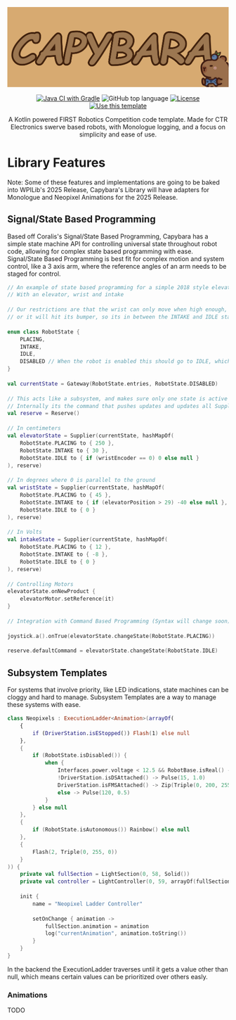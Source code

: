 ![Capybara Front](/branding/Header.png "Capybara")


<div align="center">

[![Java CI with Gradle](https://github.com/offshape/Capybara/actions/workflows/gradle.yml/badge.svg)](https://github.com/offshape/Capybara/actions/workflows/gradle.yml)
![GitHub top language](https://img.shields.io/github/languages/top/offshape/Capybara)
[![License](https://img.shields.io/badge/License-MIT-blue)](#license)
[![Use this template](https://img.shields.io/badge/Generate-Use_this_template-2ea44f)](https://github.com/offshape/Capybara/generate)

</div>

<p align="center">
    A Kotlin powered FIRST Robotics Competition code template. Made for CTR Electronics swerve based robots, with Monologue logging, and a focus on simplicity and ease of use.
</p>

# Library Features
Note: Some of these features and implementations are going to be baked into WPILib's 2025 Release, Capybara's Library will have adapters for Monologue and Neopixel Animations for the 2025 Release.

## Signal/State Based Programming
Based off Coralis's Signal/State Based Programming, Capybara has a simple state machine API for controlling universal state throughout robot code, allowing for complex state based programming with ease.
Signal/State Based Programming is best fit for complex motion and system control, like a 3 axis arm, where the reference angles of an arm needs to be staged for control.

```kotlin
// An example of state based programming for a simple 2018 style elevator,
// With an elevator, wrist and intake

// Our restrictions are that the wrist can only move when high enough,
// or it will hit its bumper, so its in between the INTAKE and IDLE states that we can have issues

enum class RobotState {
    PLACING,
    INTAKE,
    IDLE,
    DISABLED // When the robot is enabled this should go to IDLE, which runs onNewProduct and updates devices
}

val currentState = Gateway(RobotState.entries, RobotState.DISABLED)

// This acts like a subsystem, and makes sure only one state is active at a time
// Internally its the command that pushes updates and updates all Suppliers, not the Reserve
val reserve = Reserve()

// In centimeters
val elevatorState = Supplier(currentState, hashMapOf(
    RobotState.PLACING to { 250 },
    RobotState.INTAKE to { 30 },
    RobotState.IDLE to { if (wristEncoder == 0) 0 else null }
), reserve)

// In degrees where 0 is parallel to the ground
val wristState = Supplier(currentState, hashMapOf(
    RobotState.PLACING to { 45 },
    RobotState.INTAKE to { if (elevatorPosition > 29) -40 else null },
    RobotState.IDLE to { 0 }
), reserve)

// In Volts 
val intakeState = Supplier(currentState, hashMapOf(
    RobotState.PLACING to { 12 },
    RobotState.INTAKE to { -8 },
    RobotState.IDLE to { 0 }
), reserve)

// Controlling Motors
elevatorState.onNewProduct {
    elevatorMotor.setReference(it)
}

// Integration with Command Based Programming (Syntax will change soon)

joystick.a().onTrue(elevatorState.changeState(RobotState.PLACING))

reserve.defaultCommand = elevatorState.changeState(RobotState.IDLE)
```

## Subsystem Templates
For systems that involve priority, like LED indications, state machines can be cloggy and hard to manage. Subsystem Templates are a way to manage these systems with ease.

```kotlin
class Neopixels : ExecutionLadder<Animation>(arrayOf(
    {
        if (DriverStation.isEStopped()) Flash(1) else null
    },
    {
        if (RobotState.isDisabled()) {
            when {
                Interfaces.power.voltage < 12.5 && RobotBase.isReal() -> Pulse(1, 1.0)
                !DriverStation.isDSAttached() -> Pulse(15, 1.0)
                DriverStation.isFMSAttached() -> Zip(Triple(0, 200, 255), 25, 3)
                else -> Pulse(120, 0.5)
            }
        } else null
    },
    {
        if (RobotState.isAutonomous()) Rainbow() else null
    },
    {
        Flash(2, Triple(0, 255, 0))
    }
)) {
    private val fullSection = LightSection(0, 58, Solid())
    private val controller = LightController(0, 59, arrayOf(fullSection), 20)

    init {
        name = "Neopixel Ladder Controller"

        setOnChange { animation ->
            fullSection.animation = animation
            log("currentAnimation", animation.toString())
        }
    }
}
```
In the backend the ExecutionLadder traverses until it gets a value other than null, which means certain values can be prioritized over others easly.

### Animations
TODO